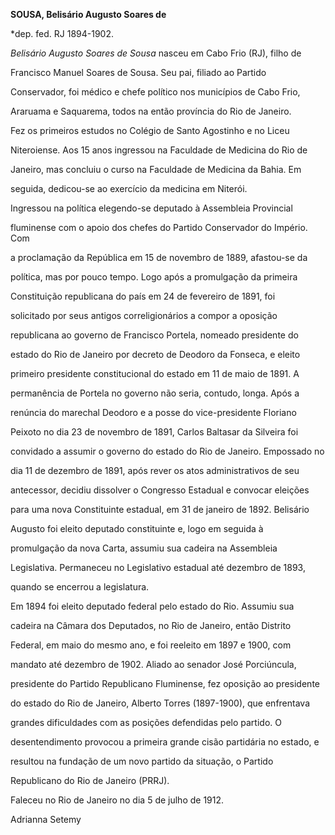**SOUSA, Belisário Augusto Soares de**



\*dep. fed. RJ 1894-1902.



*Belisário Augusto Soares de Sousa* nasceu em Cabo Frio (RJ), filho de

Francisco Manuel Soares de Sousa. Seu pai, filiado ao Partido

Conservador, foi médico e chefe político nos municípios de Cabo Frio,

Araruama e Saquarema, todos na então província do Rio de Janeiro.



Fez os primeiros estudos no Colégio de Santo Agostinho e no Liceu

Niteroiense. Aos 15 anos ingressou na Faculdade de Medicina do Rio de

Janeiro, mas concluiu o curso na Faculdade de Medicina da Bahia. Em

seguida, dedicou-se ao exercício da medicina em Niterói.



Ingressou na política elegendo-se deputado à Assembleia Provincial

fluminense com o apoio dos chefes do Partido Conservador do Império. Com

a proclamação da República em 15 de novembro de 1889, afastou-se da

política, mas por pouco tempo. Logo após a promulgação da primeira

Constituição republicana do país em 24 de fevereiro de 1891, foi

solicitado por seus antigos correligionários a compor a oposição

republicana ao governo de Francisco Portela, nomeado presidente do

estado do Rio de Janeiro por decreto de Deodoro da Fonseca, e eleito

primeiro presidente constitucional do estado em 11 de maio de 1891. A

permanência de Portela no governo não seria, contudo, longa. Após a

renúncia do marechal Deodoro e a posse do vice-presidente Floriano

Peixoto no dia 23 de novembro de 1891, Carlos Baltasar da Silveira foi

convidado a assumir o governo do estado do Rio de Janeiro. Empossado no

dia 11 de dezembro de 1891, após rever os atos administrativos de seu

antecessor, decidiu dissolver o Congresso Estadual e convocar eleições

para uma nova Constituinte estadual, em 31 de janeiro de 1892. Belisário

Augusto foi eleito deputado constituinte e, logo em seguida à

promulgação da nova Carta, assumiu sua cadeira na Assembleia

Legislativa. Permaneceu no Legislativo estadual até dezembro de 1893,

quando se encerrou a legislatura.



Em 1894 foi eleito deputado federal pelo estado do Rio. Assumiu sua

cadeira na Câmara dos Deputados, no Rio de Janeiro, então Distrito

Federal, em maio do mesmo ano, e foi reeleito em 1897 e 1900, com

mandato até dezembro de 1902. Aliado ao senador José Porciúncula,

presidente do Partido Republicano Fluminense, fez oposição ao presidente

do estado do Rio de Janeiro, Alberto Torres (1897-1900), que enfrentava

grandes dificuldades com as posições defendidas pelo partido. O

desentendimento provocou a primeira grande cisão partidária no estado, e

resultou na fundação de um novo partido da situação, o Partido

Republicano do Rio de Janeiro (PRRJ).



Faleceu no Rio de Janeiro no dia 5 de julho de 1912.



Adrianna Setemy



